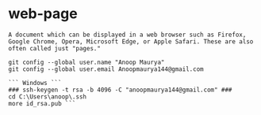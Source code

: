 # web-page
```
A document which can be displayed in a web browser such as Firefox, Google Chrome, Opera, Microsoft Edge, or Apple Safari. These are also often called just "pages."
```
```
git config --global user.name "Anoop Maurya" 
git config --global user.email Anoopmaurya144@gmail.com 

``` Windows ```
### ssh-keygen -t rsa -b 4096 -C "anoopmaurya144@gmail.com" ###
cd C:\Users\anoop\.ssh
more id_rsa.pub ```
